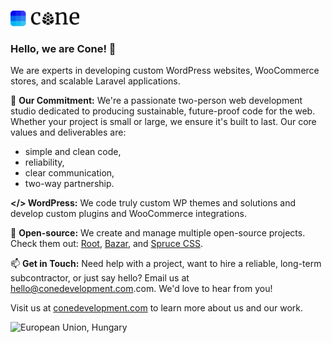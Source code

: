 <p>
  <a href="https://conedevelopment.com/">
    <br>
    <picture>
      <source media="(prefers-color-scheme: light)" srcset="https://github.com/conedevelopment/.github/raw/master/.github/cone-logo-dark-square.svg">
      <source media="(prefers-color-scheme: dark)" srcset="https://github.com/conedevelopment/.github/raw/master/.github/cone-logo-light-square.svg">
      <img alt="Cone Development" width="110" src="https://github.com/conedevelopment/.github/raw/master/.github/cone-logo-dark-square.svg">
    </picture>
    <br>
  </a>
</p>

### Hello, we are Cone! 👋

We are experts in developing custom WordPress websites, WooCommerce stores, and scalable Laravel applications.

🌲 **Our Commitment:** We're a passionate two-person web development studio dedicated to producing sustainable, future-proof code for the web. Whether your project is small or large, we ensure it's built to last. Our core values and deliverables are:

- simple and clean code,
- reliability,
- clear communication,
- two-way partnership.

**</> WordPress:** We code truly custom WP themes and solutions and develop custom plugins and WooCommerce integrations.

🌱 **Open-source:** We create and manage multiple open-source projects. Check them out: [Root](https://github.com/conedevelopment/root), [Bazar](https://github.com/conedevelopment/bazar), and [Spruce CSS](https://github.com/conedevelopment/sprucecss).

📫 **Get in Touch:** Need help with a project, want to hire a reliable, long-term subcontractor, or just say hello? Email us at [hello@conedevelopment.com](mailto:hello@conedevelopment.com).com. We'd love to hear from you!

Visit us at [conedevelopment.com](https://conedevelopment.com) to learn more about us and our work.

<img alt="European Union, Hungary" width="35" src="https://conedevelopment.com/img/eu.svg">
